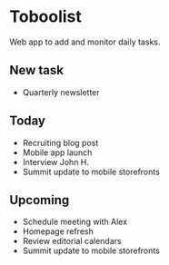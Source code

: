 # Toboolist

Web app to add and monitor daily tasks.

## New task

- Quarterly newsletter

## Today

- Recruiting blog post
- Mobile app launch
- Interview John H.
- Summit update to mobile storefronts

## Upcoming

- Schedule meeting with Alex
- Homepage refresh
- Review editorial calendars
- Summit update to mobile storefronts
